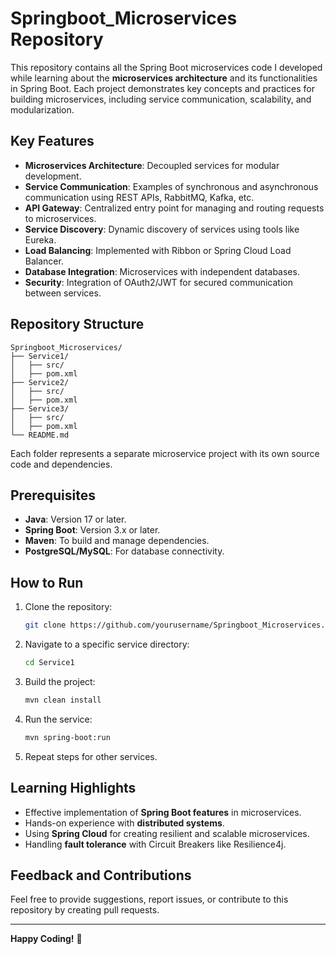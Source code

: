 # Springboot_Microservices Repository

This repository contains all the Spring Boot microservices code I developed while learning about the **microservices architecture** and its functionalities in Spring Boot. Each project demonstrates key concepts and practices for building microservices, including service communication, scalability, and modularization.

## Key Features
- **Microservices Architecture**: Decoupled services for modular development.
- **Service Communication**: Examples of synchronous and asynchronous communication using REST APIs, RabbitMQ, Kafka, etc.
- **API Gateway**: Centralized entry point for managing and routing requests to microservices.
- **Service Discovery**: Dynamic discovery of services using tools like Eureka.
- **Load Balancing**: Implemented with Ribbon or Spring Cloud Load Balancer.
- **Database Integration**: Microservices with independent databases.
- **Security**: Integration of OAuth2/JWT for secured communication between services.

## Repository Structure
```
Springboot_Microservices/
├── Service1/
│   ├── src/
│   ├── pom.xml
├── Service2/
│   ├── src/
│   ├── pom.xml
├── Service3/
│   ├── src/
│   ├── pom.xml
└── README.md
```

Each folder represents a separate microservice project with its own source code and dependencies.

## Prerequisites
- **Java**: Version 17 or later.
- **Spring Boot**: Version 3.x or later.
- **Maven**: To build and manage dependencies.
- **PostgreSQL/MySQL**: For database connectivity.

## How to Run
1. Clone the repository:
   ```bash
   git clone https://github.com/yourusername/Springboot_Microservices.git
   ```
2. Navigate to a specific service directory:
   ```bash
   cd Service1
   ```
3. Build the project:
   ```bash
   mvn clean install
   ```
4. Run the service:
   ```bash
   mvn spring-boot:run
   ```
5. Repeat steps for other services.

## Learning Highlights
- Effective implementation of **Spring Boot features** in microservices.
- Hands-on experience with **distributed systems**.
- Using **Spring Cloud** for creating resilient and scalable microservices.
- Handling **fault tolerance** with Circuit Breakers like Resilience4j.

## Feedback and Contributions
Feel free to provide suggestions, report issues, or contribute to this repository by creating pull requests.

---

**Happy Coding!** 🎉
``` 
